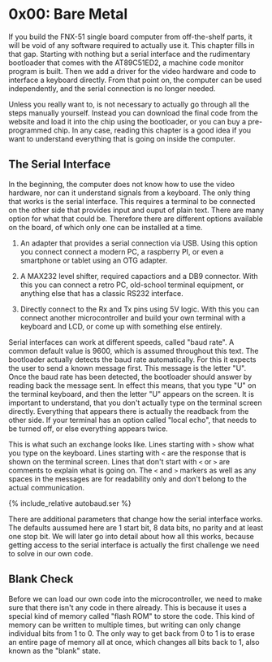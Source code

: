 # 0x00: Bare Metal

If you build the FNX-51 single board computer from off-the-shelf parts,
it will be void of any software required to actually use it. This chapter
fills in that gap. Starting with nothing but a serial interface and the
rudimentary bootloader that comes with the AT89C51ED2, a machine code
monitor program is built. Then we add a driver for the video hardware and
code to interface a keyboard directly. From that point on, the computer
can be used independently, and the serial connection is no longer needed.

Unless you really want to, is not necessary to actually go through all
the steps manually yourself. Instead you can download the final code from
the website and load it into the chip using the bootloader, or you can
buy a pre-programmed chip. In any case, reading this chapter is a good
idea if you want to understand everything that is going on inside the
computer.


## The Serial Interface

In the beginning, the computer does not know how to use the video
hardware, nor can it understand signals from a keyboard. The only thing
that works is the serial interface. This requires a terminal to be
connected on the other side that provides input and ouput of plain text.
There are many option for what that could be. Therefore there are
different options available on the board, of which only one can be
installed at a time.

  1. An adapter that provides a serial connection via USB. Using this
  option you connect connect a modern PC, a raspberry PI, or even a
  smartphone or tablet using an OTG adapter.

  2. A MAX232 level shifter, required capactiors and a DB9 connector.
  With this you can connect a retro PC, old-school terminal equipment, or
  anything else that has a classic RS232 interface.

  3. Directly connect to the Rx and Tx pins using 5V logic. With this you
  can connect another microcontroller and build your own terminal with a
  keyboard and LCD, or come up with something else entirely.

Serial interfaces can work at different speeds, called "baud rate". A
common default value is 9600, which is assumed throughout this text. The
bootloader actually detects the baud rate automatically. For this it
expects the user to send a known message first. This message is the
letter "U". Once the baud rate has been detected, the bootloader should
answer by reading back the message sent. In effect this means, that you
type "U" on the terminal keyboard, and then the letter "U" appears on the
screen. It is important to understand, that you don't actually type on
the terminal screen directly. Everything that appears there is actually
the readback from the other side. If your terminal has an option called
"local echo", that needs to be turned off, or else everything appears
twice.

This is what such an exchange looks like. Lines starting with `>` show
what you type on the keyboard. Lines starting with `<` are the response
that is shown on the terminal screen. Lines that don't start with `<` or
`>` are comments to explain what is going on. The `<` and `>` markers as
well as any spaces in the messages are for readability only and don't
belong to the actual communication.

{% include_relative autobaud.ser %}

There are additional parameters that change how the serial interface
works. The defaults aussumed here are 1 start bit, 8 data bits, no parity
and at least one stop bit. We will later go into detail about how all
this works, because getting access to the serial interface is actually
the first challenge we need to solve in our own code.


## Blank Check

Before we can load our own code into the microcontroller, we need to make
sure that there isn't any code in there already. This is because it uses
a special kind of memory called "flash ROM" to store the code. This kind
of memory can be written to multiple times, but writing can only change
individual bits from 1 to 0. The only way to get back from 0 to 1 is to
erase an entire page of memory all at once, which changes all bits back
to 1, also known as the "blank" state.